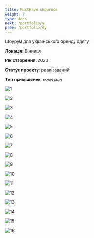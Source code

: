 ```yaml
---
title: MustHave showroom
weight: 7
type: docs
next: /portfolio/y
prev: /portfolio/dy
---
```

Шоурум для українського бренду одягу

**Локація**: Вінниця

**Рік створення**: 2023

**Статус проекту**: реалізований

**Тип приміщення**: комерція

![1](1.jpg)

![2](2.jpg)

![3](3.jpg)

![4](4.jpg)

![5](5.jpg)

![6](6.jpg)

![7](7.jpg)

![8](8.jpg)

![9](9.jpg)

![10](10.jpg)

![11](11.jpg)

![12](12.jpg)

![13](13.jpg)

![14](14.jpg)

![15](15.jpg)

![16](16.jpg)